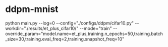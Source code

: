 # ddpm-mnist


python main.py --log=0 --config="./configs/ddpm/cifar10.py" --workdir="./results/et_plus_cifar10/" --mode="train" --override_param="model.name=et_plus,training.n_epochs=50,training.batch_size=30,training.eval_freq=2,training.snapshot_freq=10"

